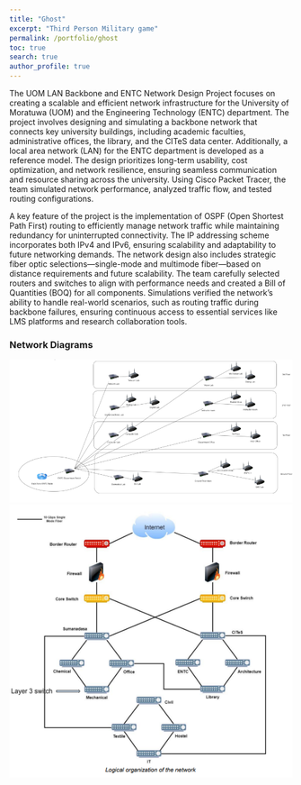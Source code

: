 ```yaml
---
title: "Ghost"
excerpt: "Third Person Military game"
permalink: /portfolio/ghost
toc: true
search: true
author_profile: true
---
```

The UOM LAN Backbone and ENTC Network Design Project focuses on creating a scalable and efficient network infrastructure for the University of Moratuwa (UOM) and the Engineering Technology (ENTC) department. The project involves designing and simulating a backbone network that connects key university buildings, including academic faculties, administrative offices, the library, and the CITeS data center. Additionally, a local area network (LAN) for the ENTC department is developed as a reference model. The design prioritizes long-term usability, cost optimization, and network resilience, ensuring seamless communication and resource sharing across the university. Using Cisco Packet Tracer, the team simulated network performance, analyzed traffic flow, and tested routing configurations.

A key feature of the project is the implementation of OSPF (Open Shortest Path First) routing to efficiently manage network traffic while maintaining redundancy for uninterrupted connectivity. The IP addressing scheme incorporates both IPv4 and IPv6, ensuring scalability and adaptability to future networking demands. The network design also includes strategic fiber optic selections—single-mode and multimode fiber—based on distance requirements and future scalability. The team carefully selected routers and switches to align with performance needs and created a Bill of Quantities (BOQ) for all components. Simulations verified the network’s ability to handle real-world scenarios, such as routing traffic during backbone failures, ensuring continuous access to essential services like LMS platforms and research collaboration tools.


### Network Diagrams

![Network Diagram - ENTC bulding ](https://github.com/madusanakcs/UOM-LAN-Backbone-and-ENTC-Network-Design-Project/blob/main/stage%202/Screenshot%202023-09-20%20012734.png)
![Network Diagram - Univercity of Moratuwa](https://github.com/madusanakcs/UOM-LAN-Backbone-and-ENTC-Network-Design-Project/blob/main/stage%202/Screenshot%202023-09-20%20012814.png)

